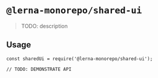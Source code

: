 # `@lerna-monorepo/shared-ui`

> TODO: description

## Usage

```
const sharedUi = require('@lerna-monorepo/shared-ui');

// TODO: DEMONSTRATE API
```
